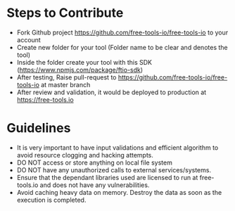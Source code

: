 # Steps to Contribute
* Fork Github project https://github.com/free-tools-io/free-tools-io to your account
* Create new folder for your tool (Folder name to be clear and denotes the tool)
* Inside the folder create your tool with this SDK (https://www.npmjs.com/package/ftio-sdk)
* After testing, Raise pull-request to https://github.com/free-tools-io/free-tools-io at master branch
* After review and validation, it would be deployed to production at https://free-tools.io

# Guidelines
* It is very important to have input validations and efficient algorithm to avoid resource clogging and hacking attempts.
* DO NOT access or store anything on local file system
* DO NOT have any unauthorized calls to external services/systems.
* Ensure that the dependant libraries used are licensed to run at free-tools.io and does not have any vulnerabilities.
* Avoid caching heavy data on memory. Destroy the data as soon as the execution is completed.

